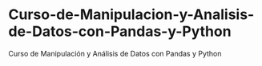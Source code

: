 # Curso-de-Manipulacion-y-Analisis-de-Datos-con-Pandas-y-Python
Curso de Manipulación y Análisis de Datos con Pandas y Python
